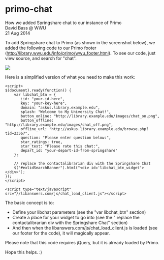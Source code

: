 primo-chat
==========

How we added Springshare chat to our instance of Primo
<br>David Bass @ WWU
<br>21 Aug 2014

To add Springshare chat to Primo (as shown in the screenshot below), we added the following code to our Primo footer (http://library.wwu.edu/info/primo/wwu_footer.html).  To see our code, just view source, and search for "chat".

![](https://dl.dropboxusercontent.com/u/139438694/ShareX/2014-08/2014-08-21_13-46-12.png)

Here is a simplified version of what you need to make this work:

```
<script> 
$(document).ready(function() {
	var libchat_btn = {
	   iid: "your-id-here",
	   key: "your-key-here",
	   domain: "askus.library.example.edu",
	   splash: "Welcome to My University Chat!",
	   button_online: "http://library.example.edu/images/chat_on.png",
	   button_offline: "http://library.example.edu/images/chat_off.png",
	   offline_url: "http://askus.library.example.edu/browse.php?tid=23567",
	   question: "Please enter question below:",
	   star_ratings: true,
	   star_text: "Please rate this chat:",
	   depart_id: "your-depart-id-from-springshare"
	};

	// replace the contactalibrarian div with the Springshare Chat
	$("#exlidSearchBanner").html("<div id='libchat_btn_widget'></div>");
});
</script>

<script type="text/javascript" src="//libanswers.com/js/chat_load_client.js"></script>

```

The basic concept is to:
 - Define your libchat parameters (see the "var libchat_btn" section)
 - Create a place for your widget to go into (see the " replace the contactalibrarian div with the Springshare Chat" section)
 - And then when the libanswers.com/js/chat_load_client.js is loaded (see our footer for the code), it will magically appear. 

Please note that this code requires jQuery, but it is already loaded by Primo.

Hope this helps.  :)
